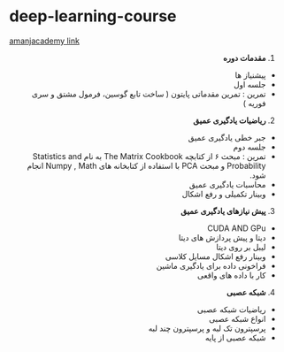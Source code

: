 # deep-learning-course


[amanjacademy link](https://lms.amanjacademy.com/alogin)

<div dir="rtl">
 
 
1. **مقدمات دوره**
  * پیشنیاز ها  
  * جلسه اول
  * تمرین : تمرین مقدماتی پایتون ( ساخت تابع گوسین، فرمول مشتق و سری فوریه ) 

2. **ریاضیات یادگیری عمیق**
  * جبر خطی یادگیری عمیق
  * جلسه دوم
  * تمرین : مبحث ۶ از کتابچه The Matrix Cookbook  به نام Statistics and Probability و مبحث PCA  با استفاده از  کتابخانه های Numpy , Math  انجام شود.
  * محاسبات یادگیری عمیق
  * وبینار تکمیلی و رفع اشکال

3. **پیش نیازهای یادگیری عمیق**
  * CUDA AND GPu
  * دیتا و پیش پردازش های دیتا
  * لیبل بر روی دیتا
  *   وبینار رفع اشکال مسایل کلاسی
  *  فراخونی داده برای یادگیری ماشین
  *  کار با داده های واقعی

4. **شبکه عصبی**
  * ریاضیات شبکه عصبی
  * انواع شبکه عصبی
  * پرسپترون تک لبه و پرسپترون چند لبه
  * شبکه عصبی از پایه
  
 
 
 </dir>
   
  
